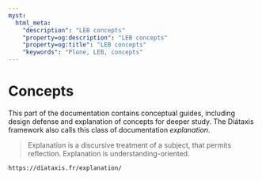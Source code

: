 ```yaml
---
myst:
  html_meta:
    "description": "LEB concepts"
    "property=og:description": "LEB concepts"
    "property=og:title": "LEB concepts"
    "keywords": "Plone, LEB, concepts"
---
```


# Concepts

This part of the documentation contains conceptual guides, including design defense and explanation of concepts for deeper study.
The Diátaxis framework also calls this class of documentation _explanation_.

> Explanation is a discursive treatment of a subject, that permits reflection.
> Explanation is understanding-oriented.

```{seealso}
https://diataxis.fr/explanation/
```
